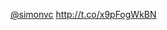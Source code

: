 <a href="http://twitter.com/simonvc">@simonvc</a> <a href="http://t.co/x9pFogWkBN">http://t.co/x9pFogWkBN</a>